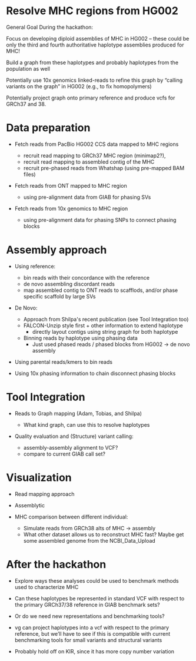 Resolve MHC regions from HG002
===============================

General Goal During the hackathon:

Focus on developing diploid assemblies of MHC in HG002 – these could be only the third and fourth authoritative 
haplotype assemblies produced for MHC!

Build a graph from these haplotypes and probably haplotypes from the population as well

Potentially use 10x genomics linked-reads to refine this graph by “calling variants on the graph” in HG002 (e.g., to fix homopolymers)

Potentially project graph onto primary reference and produce vcfs for GRCh37 and 38. 


Data preparation
================

* Fetch reads from PacBio HG002 CCS data mapped to MHC regions
    * recruit read mapping to GRCh37 MHC region (minimap2?), 
    * recruit read mapping to assembled contig of the MHC
    * recruit pre-phased reads from Whatshap (using pre-mapped BAM files)

* Fetch reads from ONT mapped to MHC region
    * using pre-alignment data from GIAB for phasing SVs

* Fetch reads from 10x genomics to MHC region
    * using pre-alignment data for phasing SNPs to connect phasing blocks 

Assembly approach
=================
* Using reference:
    * bin reads with their concordance with the reference
    * de novo assembling discordant reads
    * map assembled contig to ONT reads to scafflods, and/or phase specific scaffold by large SVs

* De Novo:
    * Approach from Shilpa's recent publication (see Tool Integration too)
    * FALCON-Unzip style first + other information to extend haplotype
        * directly layout contigs using string graph for both haplotype
    * Binning reads by haplotype using phasing data 
        * Just used phased reads / phased blocks from HG002 -> de novo assembly

* Using parental reads/kmers to bin reads

* Using 10x phasing information to chain disconnect phasing blocks

Tool Integration
================
* Reads to Graph mapping (Adam, Tobias, and Shilpa)
    * What kind graph, can use this to resolve haplotypes

* Quality evaluation and (Structure) variant calling:
    * assembly-assembly alignment to VCF?
    * compare to current GIAB call set?

Visualization
=============
* Read mapping approach

* Assemblytic
            
* MHC comparison between different individual:
    - Simulate reads from GRCh38 alts of MHC -> assembly
    - What other dataset allows us to reconstruct MHC fast? Maybe get some assembled genome from the NCBI_Data_Upload


After the hackathon
===================

* Explore ways these analyses could be used to benchmark methods used to characterize MHC

* Can these haplotypes be represented in standard VCF with respect to the primary GRCh37/38 reference in GIAB benchmark sets?

* Or do we need new representations and benchmarking tools?

* vg can project haplotypes into a vcf with respect to the primary reference, but we’ll have to see if this is compatible with current benchmarking tools for small variants and structural variants

* Probably hold off on KIR, since it has more copy number variation







